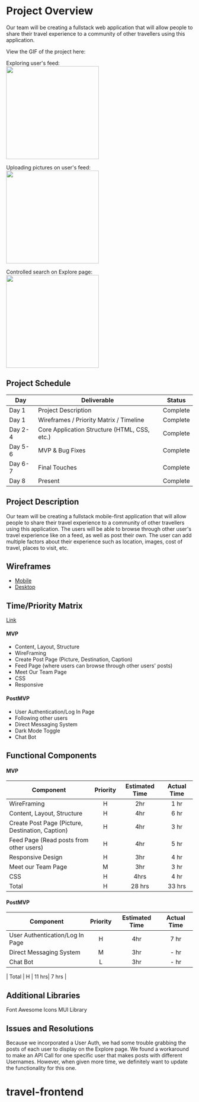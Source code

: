 # Project Overview

Our team will be creating a fullstack web application that will allow people to share their travel experience to a community of other travellers using this application.

View the GIF of the project here: <br>

Exploring user's feed: <br>
<img src="https://res.cloudinary.com/dxqwpud0l/image/upload/v1643599423/Screen_Recording_2022-01-30_at_7_22_09_PM_AdobeCreativeCloudExpress_xj6hob.gif" width="250" height="250"/>
<br>

Uploading pictures on user's feed: <br>
<img src="https://res.cloudinary.com/dxqwpud0l/image/upload/v1643599694/Screen_Recording_2022-01-30_at_7_26_59_PM_AdobeCreativeCloudExpress_tfqnje.gif" width="250" height="250"/>
<br>

Controlled search on Explore page: <br>
<img src="https://res.cloudinary.com/dxqwpud0l/image/upload/v1643599824/Screen_Recording_2022-01-30_at_7_28_52_PM_AdobeCreativeCloudExpress_qodpcm.gif" width="250" height="250"/>
<br>

## Project Schedule

|  Day | Deliverable | Status
|---|---| ---|
|Day 1| Project Description | Complete
|Day 1| Wireframes / Priority Matrix / Timeline | Complete
|Day 2-4| Core Application Structure (HTML, CSS, etc.) | Complete
|Day 5-6| MVP & Bug Fixes | Complete
|Day 6-7| Final Touches | Complete
|Day 8| Present | Complete


## Project Description

Our team will be creating a fullstack mobile-first application that will allow people to share their travel experience to a community of other travellers using this application. The users will be able to browse through other user's travel experience like on a feed, as well as post their own. The user can add multiple factors about their experience such as location, images, cost of travel, places to visit, etc.

## Wireframes

- [Mobile](https://res.cloudinary.com/dxqwpud0l/image/upload/v1637281910/Screen_Shot_2021-11-18_at_10.06.10_AM_hwntgf.png)
- [Desktop]()


## Time/Priority Matrix 

[Link]()

#### MVP

- Content, Layout, Structure
- WireFraming
- Create Post Page (Picture, Destination, Caption)
- Feed Page (where users can browse through other users' posts)
- Meet Our Team Page
- CSS
- Responsive

#### PostMVP 

- User Authentication/Log In Page
- Following other users
- Direct Messaging System
- Dark Mode Toggle
- Chat Bot

## Functional Components

#### MVP
| Component | Priority | Estimated Time | Actual Time |
| --- | :---: |  :---: | :---: | 
| WireFraming | H | 2hr | 1 hr |
| Content, Layout, Structure | H | 4hr | 6 hr |  
| Create Post Page (Picture, Destination, Caption) | H | 4hr | 3 hr|
| Feed Page (Read posts from other users) | H | 4hr | 5 hr|
| Responsive Design | H | 3hr| 4 hr |  
| Meet our Team Page | M | 3hr| 3 hr |
| CSS | H | 4hrs| 4 hr | 
| Total | H | 28 hrs| 33 hrs |

#### PostMVP
| Component | Priority | Estimated Time | Actual Time |
| --- | :---: |  :---: | :---: | 
| User Authentication/Log In Page | H | 4hr | 7 hr|
| Direct Messaging System | M | 3hr | - hr | - hr |
| Chat Bot | L | 3hr | - hr | - hr |

| Total | H | 11 hrs| 7 hrs |

## Additional Libraries
Font Awesome Icons
MUI Library


## Issues and Resolutions
Because we incorporated a User Auth, we had some trouble grabbing the posts of each user to display on the Explore page. We found a workaround to make an API Call for one specific user that makes posts with different Usernames. However, when given more time, we definitely want to update the functionality for this one.

# travel-frontend
